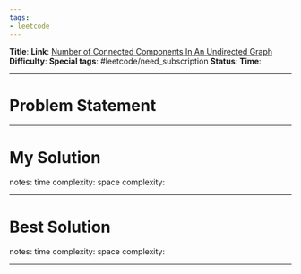 ```yaml
---
tags:
- leetcode
---
```

**Title**: 
**Link**: [Number of Connected Components In An Undirected Graph](https://leetcode.com/problems/number-of-connected-components-in-an-undirected-graph/)
**Difficulty**: 
**Special tags**: #leetcode/need_subscription 
**Status**: 
**Time**: 

---
# Problem Statement

---
# My Solution

notes: 
time complexity: 
space complexity: 

---
# Best Solution

notes: 
time complexity: 
space complexity: 

---

